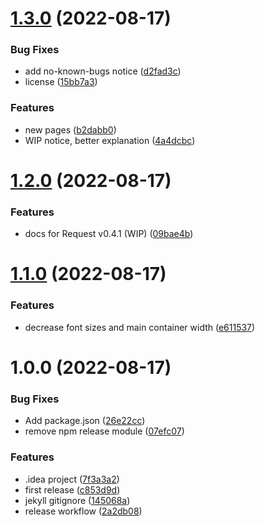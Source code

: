 # [1.3.0](https://github.com/twistapps/request-for-mirror-docs/compare/1.2.0...1.3.0) (2022-08-17)


### Bug Fixes

* add no-known-bugs notice ([d2fad3c](https://github.com/twistapps/request-for-mirror-docs/commit/d2fad3ceb961edd9640c626f34721e2d3dcdfd28))
* license ([15bb7a3](https://github.com/twistapps/request-for-mirror-docs/commit/15bb7a34993f5ced075f4b7e39cd892c1250e36e))


### Features

* new pages ([b2dabb0](https://github.com/twistapps/request-for-mirror-docs/commit/b2dabb06404eae4bdf9abb72c04d9b8f1f181a18))
* WIP notice, better explanation ([4a4dcbc](https://github.com/twistapps/request-for-mirror-docs/commit/4a4dcbc746f71558e3b98bfd9c76f06378d90f06))

# [1.2.0](https://github.com/twistapps/request-for-mirror-docs/compare/1.1.0...1.2.0) (2022-08-17)


### Features

* docs for Request v0.4.1 (WIP) ([09bae4b](https://github.com/twistapps/request-for-mirror-docs/commit/09bae4b05403e3fb085f6d3a1ba9069caa35784e))

# [1.1.0](https://github.com/twistapps/request-for-mirror-docs/compare/1.0.0...1.1.0) (2022-08-17)


### Features

* decrease font sizes and main container width ([e611537](https://github.com/twistapps/request-for-mirror-docs/commit/e611537051b6319a9f71a1ea44cda1eaae84c655))

# 1.0.0 (2022-08-17)


### Bug Fixes

* Add package.json ([26e22cc](https://github.com/twistapps/request-for-mirror-docs/commit/26e22cc971544b88b35a7b51ffdfcae4d3e9deee))
* remove npm release module ([07efc07](https://github.com/twistapps/request-for-mirror-docs/commit/07efc07e6409aa2d80437984ba110d7e73805336))


### Features

* .idea project ([7f3a3a2](https://github.com/twistapps/request-for-mirror-docs/commit/7f3a3a2f362494a0fd6a1e87cea5952c6515c790))
* first release ([c853d9d](https://github.com/twistapps/request-for-mirror-docs/commit/c853d9d526d35d4bb2ff425663c5219183924cb1))
* jekyll gitignore ([145068a](https://github.com/twistapps/request-for-mirror-docs/commit/145068a7b90b139591e46a4de46ce8e820badbac))
* release workflow ([2a2db08](https://github.com/twistapps/request-for-mirror-docs/commit/2a2db0886b35a655d9f220afeee3b58d1196d7f5))
